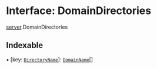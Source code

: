 # Interface: DomainDirectories

[server](../modules/server.md).DomainDirectories

## Indexable

▪ [key: [`DirectoryName`](../modules/server.md#directoryname)]: [`DomainName`](../modules/server.md#domainname)[]
